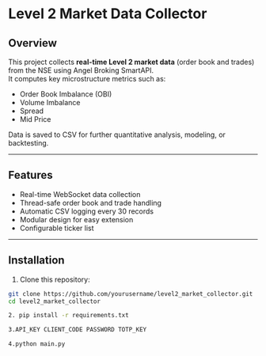 # Level 2 Market Data Collector

## Overview
This project collects **real-time Level 2 market data** (order book and trades) from the NSE using Angel Broking SmartAPI.  
It computes key microstructure metrics such as:
- Order Book Imbalance (OBI)
- Volume Imbalance
- Spread
- Mid Price  

Data is saved to CSV for further quantitative analysis, modeling, or backtesting.

---

## Features
- Real-time WebSocket data collection
- Thread-safe order book and trade handling
- Automatic CSV logging every 30 records
- Modular design for easy extension
- Configurable ticker list

---

## Installation
1. Clone this repository:
```bash
git clone https://github.com/yourusername/level2_market_collector.git
cd level2_market_collector

2. pip install -r requirements.txt

3.API_KEY CLIENT_CODE PASSWORD TOTP_KEY

4.python main.py




